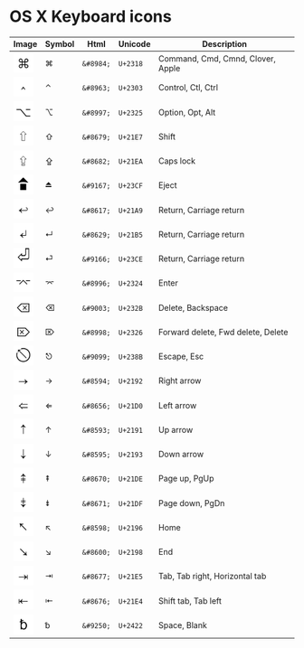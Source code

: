 OS X Keyboard icons
=


| Image                                                                    | Symbol    | Html      | Unicode  | Description                        |
| ------------------------------------------------------------------------ | --------- | --------- | -------  | ---------------------------------- |
| <img src="img/place_of_interest_sign.png"                   width="35" > | &#8984;   | `&#8984;` | `U+2318` | Command, Cmd, Cmnd, Clover, Apple  |
| <img src="img/up_arrowhead.png"                             width="35" > | &#8963;   | `&#8963;` | `U+2303` | Control, Ctl, Ctrl                 |
| <img src="img/option_key.png"                               width="35" > | &#8997;   | `&#8997;` | `U+2325` | Option, Opt, Alt                   |
| <img src="img/upwards_white_arrow.png"                      width="35" > | &#8679;   | `&#8679;` | `U+21E7` | Shift                              |
| <img src="img/upwards_white_arrow_from_bar.png"             width="35" > | &#8682;   | `&#8682;` | `U+21EA` | Caps lock                          |
| <img src="img/eject_symbol.png"                             width="35" > | &#9167;   | `&#9167;` | `U+23CF` | Eject                              |
| <img src="img/leftwards_arrow_with_hook.png"                width="35" > | &#8617;   | `&#8617;` | `U+21A9` | Return, Carriage return            |
| <img src="img/downwards_arrow_with_corner_leftwards.png"    width="35" > | &#8629;   | `&#8629;` | `U+21B5` | Return, Carriage return            |
| <img src="img/return_symbol.png"                            width="35" > | &#9166;   | `&#9166;` | `U+23CE` | Return, Carriage return            |
| <img src="img/up_arrowhead_between_two_horizontal_bars.png" width="35" > | &#8996;   | `&#8996;` | `U+2324` | Enter                              |
| <img src="img/erase_to_the_left.png"                        width="35" > | &#9003;   | `&#9003;` | `U+232B` | Delete, Backspace                  |
| <img src="img/erase_to_the_right.png"                       width="35" > | &#8998;   | `&#8998;` | `U+2326` | Forward delete, Fwd delete, Delete |
| <img src="img/broken_circle_with_northwest_arrow.png"       width="35" > | &#9099;   | `&#9099;` | `U+238B` | Escape, Esc                        |
| <img src="img/rightwards_arrow.png"                         width="35" > | &#8594;   | `&#8594;` | `U+2192` | Right arrow                        |
| <img src="img/leftwards_double_arrow.png"                   width="35" > | &#8656;   | `&#8656;` | `U+21D0` | Left arrow                         |
| <img src="img/upwards_arrow.png"                            width="35" > | &#8593;   | `&#8593;` | `U+2191` | Up arrow                           |
| <img src="img/downwards_arrow.png"                          width="35" > | &#8595;   | `&#8595;` | `U+2193` | Down arrow                         |
| <img src="img/upwards_arrow_with_double_stroke.png"         width="35" > | &#8670;   | `&#8670;` | `U+21DE` | Page up, PgUp                      |
| <img src="img/downwards_arrow_with_double_stroke.png"       width="35" > | &#8671;   | `&#8671;` | `U+21DF` | Page down, PgDn                    |
| <img src="img/north_west_arrow.png"                         width="35" > | &#8598;   | `&#8598;` | `U+2196` | Home                               |
| <img src="img/south_east_arrow.png"                         width="35" > | &#8600;   | `&#8600;` | `U+2198` | End                                |
| <img src="img/rightwards_arrow_to_bar.png"                   width="35" > | &#8677;   | `&#8677;` | `U+21E5` | Tab, Tab right, Horizontal tab     |
| <img src="img/leftwards_arrow_to_bar.png"                  width="35" > | &#8676;   | `&#8676;` | `U+21E4` | Shift tab, Tab left                |
| <img src="img/blank_symbol.png"                             width="35" > | &#9250;   | `&#9250;` | `U+2422` | Space, Blank                       |
  
